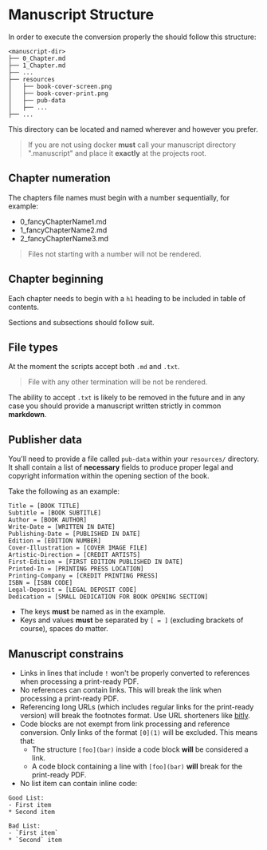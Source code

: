 # Manuscript Structure

In order to execute the conversion properly the <manuscript-dir> should follow this structure:

```
<manuscript-dir>
├── 0_Chapter.md
├── 1_Chapter.md
├── ...
├── resources
│   ├── book-cover-screen.png
│   ├── book-cover-print.png
│   ├── pub-data
│   ├── ...
├── ...
```

This directory can be located and named wherever and however you prefer.

> If you are not using docker **must** call your manuscript directory ".manuscript" and place it **exactly** at the projects root.

## Chapter numeration

The chapters file names must begin with a number sequentially, for example:

- 0_fancyChapterName1.md
- 1_fancyChapterName2.md
- 2_fancyChapterName3.md

> Files not starting with a number will not be rendered.

## Chapter beginning

Each chapter needs to begin with a `h1` heading to be included in table of contents.

Sections and subsections should follow suit.

## File types

At the moment the scripts accept both `.md` and `.txt`.

> File with any other termination will be not be rendered.

The ability to accept `.txt` is likely to be removed in the future and in any case you should provide a manuscript written strictly in common **markdown**.

## Publisher data

You'll need to provide a file called `pub-data` within your `resources/` directory.
It shall contain a list of **necessary** fields to produce proper legal and copyright information within the opening
section of the book.

Take the following as an example:

```
Title = [BOOK TITLE]
Subtitle = [BOOK SUBTITLE]
Author = [BOOK AUTHOR]
Write-Date = [WRITTEN IN DATE]
Publishing-Date = [PUBLISHED IN DATE]
Edition = [EDITION NUMBER]
Cover-Illustration = [COVER IMAGE FILE]
Artistic-Direction = [CREDIT ARTISTS]
First-Edition = [FIRST EDITION PUBLISHED IN DATE]
Printed-In = [PRINTING PRESS LOCATION]
Printing-Company = [CREDIT PRINTING PRESS]
ISBN = [ISBN CODE]
Legal-Deposit = [LEGAL DEPOSIT CODE]
Dedication = [SMALL DEDICATION FOR BOOK OPENING SECTION]
```

- The keys **must** be named as in the example.
- Keys and values **must** be separated by `[ = ]` (excluding brackets of course), spaces do matter.

## Manuscript constrains

- Links in lines that include `!` won't be properly converted to references when processing a print-ready PDF.
- No references can contain links. This will break the link when processing a print-ready PDF.
- Referencing long URLs (which includes regular links for the print-ready version) will break the footnotes format.
Use URL shorteners like [bitly](https://bitly.com/).
- Code blocks are not exempt from link processing and reference conversion. Only links of the format `[0](1)` will be excluded. This
  means that:
    - The structure `[foo](bar)` inside a code block **will** be considered a link.
    - A code block containing a line with `[foo](bar)` **will** break for the print-ready PDF.
- No list item can contain inline code:

```
Good List:
- First item
* Second item

Bad List:
- `First item`
* `Second` item

```
